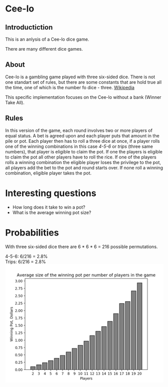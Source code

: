 # Cee-lo
## Introductiction
This is an anlysis of a Cee-lo dice game. 

There are many different dice games. 
## About
  Cee-lo is a gambling game played with three six-sided
dice. There is not one standart set of rules, but there
are some constants that are hold true all the time, one
of which is the number fo dice - three. [Wikipedia](https://en.wikipedia.org/wiki/Cee-lo)

  This specific implementation focuses on the Cee-lo
without a bank (Winner Take All). 

## Rules
  In this version of the game, each round involves two or
more players of equal status. A bet is agreed upon and
each player puts that amount in the pile or pot. Each
player then has to roll a three dice at once, if a
player rolls one of the winning combinations in this case
*4-5-6* or *trips* (three same numbers), that player is
eligible to claim the pot. If one the players is eligible
to claim the pot all other players have to roll the rice.
If one of the players rolls a winning combination the
eligible player loses the privilege to the pot, all
players add the bet to the pot and round starts over.
If none roll a winning combination, eligible player takes
the pot.  

# Interesting questions
- How long does it take to win a pot?
- What is the average winning pot size?

# Probabilities
With three six-sided dice there are 6 * 6 * 6 = 216
possible permutations.  

4-5-6: 6/216 = 2.8%  
Trips: 6/216 = 2.8%  
![Plot 1](plot_pot.png)
